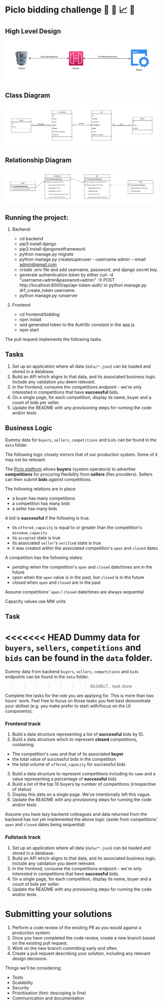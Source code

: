# Piclo bidding challenge :tada: :battery: :chart_with_upwards_trend: :metal:

## High Level Design

![HLD](/diagrams/HL%20Diagram.png "HLD")

## Class Diagram

![Class Diagram](/diagrams/Class%20Diagram.png "Class Diagram")

## Relationship Diagram

![Relationship Diagram](/diagrams/Relationship%20Diagram.png "Relationship Diagram")

## Running the project:

1. Backend:

   - cd backend
   - pip3 install django
   - pip3 install djangorestframework
   - python manage.py migrate
   - python manage.py createsuperuser --username admin --email admin@gmail.com
   - create .env file and add username, password, and django secret key.
   - generate authentication token by either curl -d "username=admin&password=admin" -X POST http://localhost:8000/api/api-token-auth/ or python manage.py drf_create_token username.
   - python manage.py runserver

2. Frontend

   - cd frontend/bidding
   - npm install
   - add generated token to the AuthStr constant in the app.js
   - npm start

The pull request implements the following tasks.

## Tasks

1. Set up an application where all data (`data/*.json`) can be loaded and
   stored in a database.
2. Build an API which aligns to that data, and its associated business logic.
   Include any validation you deem relevant.
3. In the frontend, consume the competitions endpoint - we're only interested
   in competitions that have **successful** bids.
4. On a single page, for each competition, display its name, buyer and a
   count of bids per seller.
5. Update the README with any provisioning steps for running the code and/or
   tests

## Business Logic

Dummy data for `buyers`, `sellers`, `competitions` and `bids` can be found in
the `data` folder.

The following logic closely mirrors that of our production system. Some of it
may not be relevant.

The [Piclo platform](https://picloflex.com) allows **buyers** (system operators) to advertise **competitions** for procuring flexibility from **sellers** (flex providers). Sellers can then submit **bids** against competitions.

The following relations are in place:

- a buyer has many competitions
- a competition has many bids
- a seller has many bids

A bid is **successful** if the following is true:

- its `offered_capacity` is equal to or greater than the competition's `minimum_capacity`
- its `accepted` state is true
- its associated `seller`'s `verified` state is true
- it was created within the associated competition's `open` and `closed` dates

A competition has the following states:

- _pending_ when the competition's `open` and `closed` date/times are in the
  future
- _open_ when the `open` value is in the past, but `closed` is in the future
- _closed_ when `open` and `closed` are in the past

Assume competitions' `open` / `closed` date/times are always sequential

Capacity values use MW units

## Task

<<<<<<< HEAD
Dummy data for `buyers`, `sellers`, `competitions` and `bids` can be found in the `data` folder.
=======
Dummy data from backend `buyers`, `sellers`, `competitions` and `bids` endpoints can be found in the `data` folder.

> > > > > > > 4b2d6c7... task done

Complete the tasks for the role you are applying for. This is more than two hours' work. Feel free to focus on those tasks you feel best demonstrate your skillset (e.g. you make prefer to start with/focus on the UI components).

### Frontend track

1. Build a data structure representing a list of **successful** bids by ID.
2. Build a data structure which to represent **closed** competitions, containing:

- The competition's `name` and that of its associated **buyer**
- the total value of successful bids in the competition
- the total volume of `offered_capacity` for successful bids

3. Build a data structure to represent competitions including its `name` and a value representing a percentage of **successful** bids
4. Build a list of the top 10 buyers by number of competitions (irrespective of status)
5. Display this data on a single page. We've intentionally left this vague.
6. Update the README with any provisioning steps for running the code and/or tests

Assume you have lazy backend colleagues and data returned from the backend has not yet implemented the above logic (aside from competitions' `open` and `closed` dates being sequential)

### Fullstack track

1. Set up an application where all data (`data/*.json`) can be loaded and stored in a database.
2. Build an API which aligns to that data, and its associated business logic. Include any validation you deem relevant.
3. In the frontend, consume the competitions endpoint - we're only interested in competitions that have **successful** bids.
4. On a single page, for each competition, display its name, buyer and a count of bids per seller.
5. Update the README with any provisioning steps for running the code and/or tests

# Submitting your solutions

1. Perform a code review of the existing PR as you would against a production
   system.
2. Once you have completed the code review, create a new branch based on the
   existing pull request.
3. Work on the new branch committing early and often.
4. Create a pull request describing your solution, including any relevant
   design decisions.

Things we'll be considering:

- Tests
- Scalability
- Security
- Prioritisation (hint: descoping is fine)
- Communication and documentation
